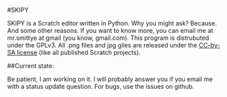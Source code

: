 #SKIPY

SKIPY is a Scratch editor written in Python. Why you might ask? Because. And some other reasons. If you want to know more, you can email me at mr.smittye at gmail (you know, gmail.com). This program is distrubuted under the GPLv3. All .png files and jpg giles are released under the [CC-by-SA license](https://creativecommons.org/licenses/by-sa/2.0/) (like all published Scratch projects).

##Current state:

Be patient, I am working on it. I will probably answer you if you email me with a status update question. For bugs, use the issues on github.
